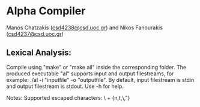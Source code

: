 # Alpha Compiler
Manos Chatzakis (csd4238@csd.uoc.gr) and Nikos Fanourakis (csd4237@csd.uoc.gr)


## Lexical Analysis:
Compile using "make" or "make all" inside the corresponding folder.
The produced executable "al" supports input and output filestreams, for example:
./al -i "inputfile" -o "outputfile". By default, input filestream is stdin and output filestream is stdout. Use -h for help.	

Notes: Supported escaped characters: \ + {n,t,\\,"}
